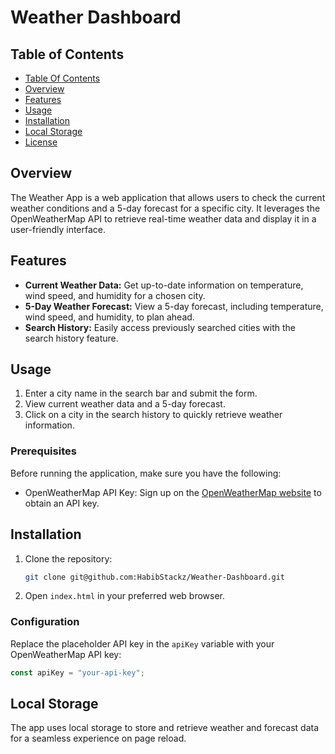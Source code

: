 # Weather Dashboard

 ## Table of Contents

- [Table Of Contents](#table-of-contents)
- [Overview](#overview)
- [Features](#features)
- [Usage](#usage)
- [Installation](#installation)
- [Local Storage](#local-storage)
- [License](#license)
## Overview

The Weather App is a web application that allows users to check the current weather conditions and a 5-day forecast for a specific city. It leverages the OpenWeatherMap API to retrieve real-time weather data and display it in a user-friendly interface.

## Features

- **Current Weather Data:** Get up-to-date information on temperature, wind speed, and humidity for a chosen city.
- **5-Day Weather Forecast:** View a 5-day forecast, including temperature, wind speed, and humidity, to plan ahead.
- **Search History:** Easily access previously searched cities with the search history feature.

## Usage
1. Enter a city name in the search bar and submit the form.
2. View current weather data and a 5-day forecast.
3. Click on a city in the search history to quickly retrieve weather information.

### Prerequisites

Before running the application, make sure you have the following:

- OpenWeatherMap API Key: Sign up on the [OpenWeatherMap website](https://openweathermap.org/) to obtain an API key.

## Installation

1. Clone the repository:

    ```bash
    git clone git@github.com:HabibStackz/Weather-Dashboard.git
    ```

2. Open `index.html` in your preferred web browser.

### Configuration

Replace the placeholder API key in the `apiKey` variable with your OpenWeatherMap API key:

```javascript
const apiKey = "your-api-key";
```


## Local Storage
The app uses local storage to store and retrieve weather and forecast data for a seamless experience on page reload.
